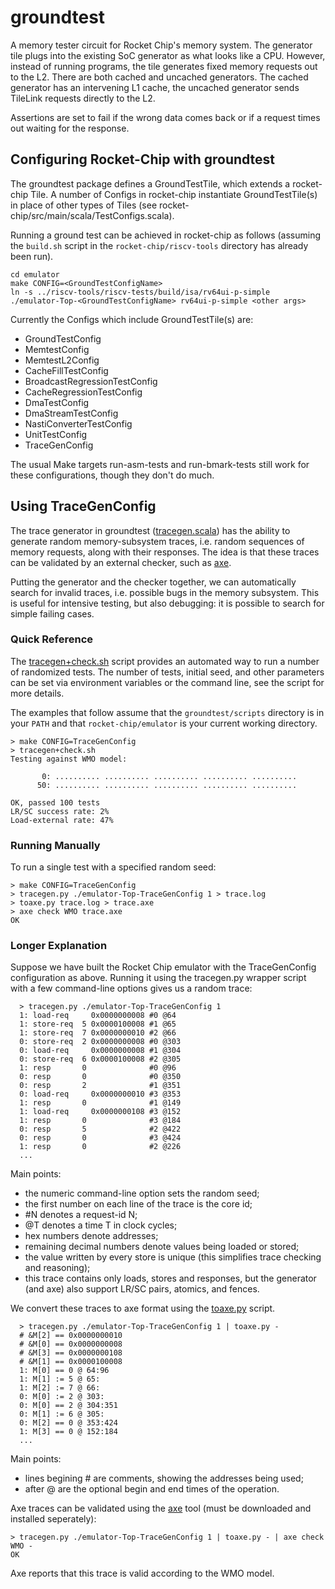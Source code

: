 # groundtest

A memory tester circuit for Rocket Chip's memory system. The generator tile
plugs into the existing SoC generator as what looks like a CPU. However,
instead of running programs, the tile generates fixed memory requests out to
the L2. There are both cached and uncached generators. The cached generator
has an intervening L1 cache, the uncached generator sends TileLink requests
directly to the L2.

Assertions are set to fail if the wrong data comes back or if a request times
out waiting for the response.

## Configuring Rocket-Chip with groundtest

The groundtest package defines a GroundTestTile, which extends a rocket-chip Tile.
A number of Configs in rocket-chip instantiate GroundTestTile(s) in place of 
other types of Tiles (see rocket-chip/src/main/scala/TestConfigs.scala). 

Running a ground test can be achieved in rocket-chip as follows
(assuming the `build.sh` script in the
`rocket-chip/riscv-tools` directory has already been run).

```
cd emulator
make CONFIG=<GroundTestConfigName>
ln -s ../riscv-tools/riscv-tests/build/isa/rv64ui-p-simple
./emulator-Top-<GroundTestConfigName> rv64ui-p-simple <other args>
```

Currently the Configs which include GroundTestTile(s) are:

- GroundTestConfig
- MemtestConfig
- MemtestL2Config
- CacheFillTestConfig
- BroadcastRegressionTestConfig
- CacheRegressionTestConfig
- DmaTestConfig
- DmaStreamTestConfig
- NastiConverterTestConfig
- UnitTestConfig 
- TraceGenConfig 

The usual Make targets run-asm-tests and run-bmark-tests still work for these configurations, though they don't do much.

## Using TraceGenConfig

The trace generator in groundtest
([tracegen.scala](https://github.com/ucb-bar/groundtest/blob/master/src/main/scala/tracegen.scala)) has the ability to generate random memory-subsystem traces, i.e. random sequences of memory requests, along with their responses. The idea is that these traces can be validated by an external checker, such as [axe](https://github.com/CTSRD-CHERI/axe).

Putting the generator and the checker together, we can automatically search for invalid traces, i.e. possible bugs in the memory subsystem. This is useful for intensive testing, but also debugging: it is possible to search for simple failing cases.

### Quick Reference

The [tracegen+check.sh](https://github.com/ucb-bar/groundtest/blob/master/scripts/tracegen%2Bcheck.sh) script provides an automated way to run a number of randomized tests. The number of tests, initial seed, and other parameters can be set via environment variables or the command line, see the script for more details. 

The examples that follow assume that the `groundtest/scripts`
directory is in your `PATH` and that `rocket-chip/emulator` is your
current working directory.

```
> make CONFIG=TraceGenConfig
> tracegen+check.sh
Testing against WMO model:
 
       0: .......... .......... .......... .......... .......... 
      50: .......... .......... .......... .......... ..........

OK, passed 100 tests
LR/SC success rate: 2%
Load-external rate: 47%
```

### Running Manually

To run a single test with a specified random seed:

```
> make CONFIG=TraceGenConfig
> tracegen.py ./emulator-Top-TraceGenConfig 1 > trace.log
> toaxe.py trace.log > trace.axe
> axe check WMO trace.axe
OK
```

### Longer Explanation

Suppose we have built the Rocket Chip emulator with the TraceGenConfig configuration as above. Running it using the tracegen.py wrapper script with a few command-line options gives us a random trace:

```
  > tracegen.py ./emulator-Top-TraceGenConfig 1
  1: load-req     0x0000000008 #0 @64
  1: store-req  5 0x0000100008 #1 @65
  1: store-req  7 0x0000000010 #2 @66
  0: store-req  2 0x0000000008 #0 @303
  0: load-req     0x0000000008 #1 @304
  0: store-req  6 0x0000100008 #2 @305
  1: resp       0              #0 @96
  0: resp       0              #0 @350
  0: resp       2              #1 @351
  0: load-req     0x0000000010 #3 @353
  1: resp       0              #1 @149
  1: load-req     0x0000000108 #3 @152
  1: resp       0              #3 @184
  0: resp       5              #2 @422
  0: resp       0              #3 @424
  1: resp       0              #2 @226
  ...
```

Main points:

- the numeric command-line option sets the random seed;
- the first number on each line of the trace is the core id;
- \#N denotes a request-id N;
- @T denotes a time T in clock cycles;
- hex numbers denote addresses;
- remaining decimal numbers denote values being loaded or stored;
- the value written by every store is unique (this simplifies trace checking and reasoning);
- this trace contains only loads, stores and responses, but the generator (and axe) also support LR/SC pairs, atomics, and fences.


We convert these traces to axe format using the
[toaxe.py](https://github.com/ucb-bar/groundtest/blob/master/scripts/toaxe.py) script.

```
  > tracegen.py ./emulator-Top-TraceGenConfig 1 | toaxe.py -
  # &M[2] == 0x0000000010
  # &M[0] == 0x0000000008
  # &M[3] == 0x0000000108
  # &M[1] == 0x0000100008
  1: M[0] == 0 @ 64:96
  1: M[1] := 5 @ 65:
  1: M[2] := 7 @ 66:
  0: M[0] := 2 @ 303:
  0: M[0] == 2 @ 304:351
  0: M[1] := 6 @ 305:
  0: M[2] == 0 @ 353:424
  1: M[3] == 0 @ 152:184
  ...
```

Main points:

- lines begining # are comments, showing the addresses being used;
- after @ are the optional begin and end times of the operation.

Axe traces can be validated using the [axe](https://github.com/CTSRD-CHERI/axe) tool (must be downloaded and installed seperately):
```
> tracegen.py ./emulator-Top-TraceGenConfig 1 | toaxe.py - | axe check WMO -
OK
```

Axe reports that this trace is valid according to the WMO model.
